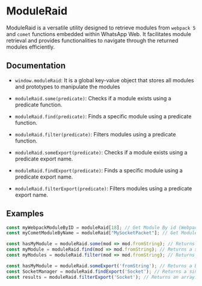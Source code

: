 # ModuleRaid

ModuleRaid is a versatile utility designed to retrieve modules from `webpack 5` and `comet` functions embedded within WhatsApp Web. It facilitates module retrieval and provides functionalities to navigate through the returned modules efficiently.

## Documentation

- `window.moduleRaid`: It is a global key-value object that stores all modules and prototypes to manipulate the modules

- `moduleRaid.some(predicate)`: Checks if a module exists using a predicate function.
- `moduleRaid.find(predicate)`: Finds a specific module using a predicate function.
- `moduleRaid.filter(predicate)`: Filters modules using a predicate function.
- `moduleRaid.someExport(predicate)`: Checks if a module exists using a predicate export name.
- `moduleRaid.findExport(predicate)`: Finds a specific module using a predicate export name.
- `moduleRaid.filterExport(predicate)`: Filters modules using a predicate export name.

## Examples

```js
const myWebpackModuleByID = moduleRaid[18]; // Get Module By id (Webpack)
const myCometModuleByName = moduleRaid["MySocketPacket"]; // Get Module By Name (Comet)

const hasMyModule = moduleRaid.some(mod => mod.fromString); // Returns a boolean value.
const myModule = moduleRaid.find(mod => mod.fromString); // Returns a single result.
const myModules = moduleRaid.filter(mod => mod.fromString); // Returns an array.
```

```js
const hasMyModule = moduleRaid.someExport('fromString'); // Returns a boolean value.
const SocketManager = moduleRaid.findExport('Socket'); // Returns a single result.
const results = moduleRaid.filterExport('Socket'); // Returns an array.
```
